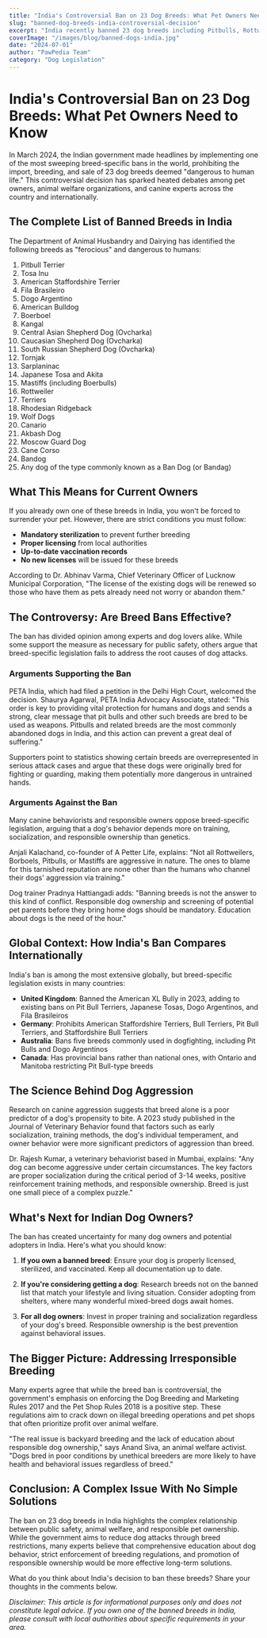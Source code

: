 ```yaml
---
title: "India's Controversial Ban on 23 Dog Breeds: What Pet Owners Need to Know"
slug: "banned-dog-breeds-india-controversial-decision"
excerpt: "India recently banned 23 dog breeds including Pitbulls, Rottweilers, and Mastiffs. Discover what this means for current owners, the controversy behind the decision, and expert opinions on whether breed-specific legislation actually works."
coverImage: "/images/blog/banned-dogs-india.jpg"
date: "2024-07-01"
author: "PawPedia Team"
category: "Dog Legislation"
---
```


# India's Controversial Ban on 23 Dog Breeds: What Pet Owners Need to Know

In March 2024, the Indian government made headlines by implementing one of the most sweeping breed-specific bans in the world, prohibiting the import, breeding, and sale of 23 dog breeds deemed "dangerous to human life." This controversial decision has sparked heated debates among pet owners, animal welfare organizations, and canine experts across the country and internationally.

## The Complete List of Banned Breeds in India

The Department of Animal Husbandry and Dairying has identified the following breeds as "ferocious" and dangerous to humans:

1. Pitbull Terrier
2. Tosa Inu
3. American Staffordshire Terrier
4. Fila Brasileiro
5. Dogo Argentino
6. American Bulldog
7. Boerboel
8. Kangal
9. Central Asian Shepherd Dog (Ovcharka)
10. Caucasian Shepherd Dog (Ovcharka)
11. South Russian Shepherd Dog (Ovcharka)
12. Tornjak
13. Sarplaninac
14. Japanese Tosa and Akita
15. Mastiffs (including Boerbulls)
16. Rottweiler
17. Terriers
18. Rhodesian Ridgeback
19. Wolf Dogs
20. Canario
21. Akbash Dog
22. Moscow Guard Dog
23. Cane Corso
24. Bandog
25. Any dog of the type commonly known as a Ban Dog (or Bandag)

## What This Means for Current Owners

If you already own one of these breeds in India, you won't be forced to surrender your pet. However, there are strict conditions you must follow:

- **Mandatory sterilization** to prevent further breeding
- **Proper licensing** from local authorities
- **Up-to-date vaccination records**
- **No new licenses** will be issued for these breeds

According to Dr. Abhinav Varma, Chief Veterinary Officer of Lucknow Municipal Corporation, "The license of the existing dogs will be renewed so those who have them as pets already need not worry or abandon them."

## The Controversy: Are Breed Bans Effective?

The ban has divided opinion among experts and dog lovers alike. While some support the measure as necessary for public safety, others argue that breed-specific legislation fails to address the root causes of dog attacks.

### Arguments Supporting the Ban

PETA India, which had filed a petition in the Delhi High Court, welcomed the decision. Shaurya Agarwal, PETA India Advocacy Associate, stated: "This order is key to providing vital protection for humans and dogs and sends a strong, clear message that pit bulls and other such breeds are bred to be used as weapons. Pitbulls and related breeds are the most commonly abandoned dogs in India, and this action can prevent a great deal of suffering."

Supporters point to statistics showing certain breeds are overrepresented in serious attack cases and argue that these dogs were originally bred for fighting or guarding, making them potentially more dangerous in untrained hands.

### Arguments Against the Ban

Many canine behaviorists and responsible owners oppose breed-specific legislation, arguing that a dog's behavior depends more on training, socialization, and responsible ownership than genetics.

Anjali Kalachand, co-founder of A Petter Life, explains: "Not all Rottweilers, Borboels, Pitbulls, or Mastiffs are aggressive in nature. The ones to blame for this tarnished reputation are none other than the humans who channel their dogs' aggression via training."

Dog trainer Pradnya Hattiangadi adds: "Banning breeds is not the answer to this kind of conflict. Responsible dog ownership and screening of potential pet parents before they bring home dogs should be mandatory. Education about dogs is the need of the hour."

## Global Context: How India's Ban Compares Internationally

India's ban is among the most extensive globally, but breed-specific legislation exists in many countries:

- **United Kingdom**: Banned the American XL Bully in 2023, adding to existing bans on Pit Bull Terriers, Japanese Tosas, Dogo Argentinos, and Fila Brasileiros
- **Germany**: Prohibits American Staffordshire Terriers, Bull Terriers, Pit Bull Terriers, and Staffordshire Bull Terriers
- **Australia**: Bans five breeds commonly used in dogfighting, including Pit Bulls and Dogo Argentinos
- **Canada**: Has provincial bans rather than national ones, with Ontario and Manitoba restricting Pit Bull-type breeds

## The Science Behind Dog Aggression

Research on canine aggression suggests that breed alone is a poor predictor of a dog's propensity to bite. A 2023 study published in the Journal of Veterinary Behavior found that factors such as early socialization, training methods, the dog's individual temperament, and owner behavior were more significant predictors of aggression than breed.

Dr. Rajesh Kumar, a veterinary behaviorist based in Mumbai, explains: "Any dog can become aggressive under certain circumstances. The key factors are proper socialization during the critical period of 3-14 weeks, positive reinforcement training methods, and responsible ownership. Breed is just one small piece of a complex puzzle."

## What's Next for Indian Dog Owners?

The ban has created uncertainty for many dog owners and potential adopters in India. Here's what you should know:

1. **If you own a banned breed**: Ensure your dog is properly licensed, sterilized, and vaccinated. Keep all documentation up to date.

2. **If you're considering getting a dog**: Research breeds not on the banned list that match your lifestyle and living situation. Consider adopting from shelters, where many wonderful mixed-breed dogs await homes.

3. **For all dog owners**: Invest in proper training and socialization regardless of your dog's breed. Responsible ownership is the best prevention against behavioral issues.

## The Bigger Picture: Addressing Irresponsible Breeding

Many experts agree that while the breed ban is controversial, the government's emphasis on enforcing the Dog Breeding and Marketing Rules 2017 and the Pet Shop Rules 2018 is a positive step. These regulations aim to crack down on illegal breeding operations and pet shops that often prioritize profit over animal welfare.

"The real issue is backyard breeding and the lack of education about responsible dog ownership," says Anand Siva, an animal welfare activist. "Dogs bred in poor conditions by unethical breeders are more likely to have health and behavioral issues regardless of breed."

## Conclusion: A Complex Issue With No Simple Solutions

The ban on 23 dog breeds in India highlights the complex relationship between public safety, animal welfare, and responsible pet ownership. While the government aims to reduce dog attacks through breed restrictions, many experts believe that comprehensive education about dog behavior, strict enforcement of breeding regulations, and promotion of responsible ownership would be more effective long-term solutions.

What do you think about India's decision to ban these breeds? Share your thoughts in the comments below.

*Disclaimer: This article is for informational purposes only and does not constitute legal advice. If you own one of the banned breeds in India, please consult with local authorities about specific requirements in your area.* 